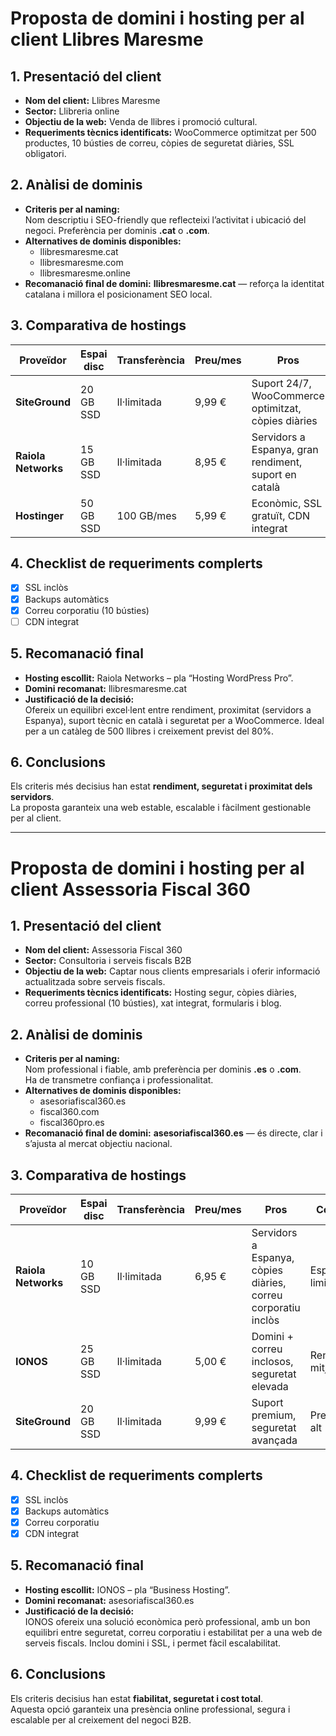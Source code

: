 # Proposta de domini i hosting per al client Llibres Maresme

## 1. Presentació del client
- **Nom del client:** Llibres Maresme  
- **Sector:** Llibreria online  
- **Objectiu de la web:** Venda de llibres i promoció cultural.  
- **Requeriments tècnics identificats:** WooCommerce optimitzat per 500 productes, 10 bústies de correu, còpies de seguretat diàries, SSL obligatori.

## 2. Anàlisi de dominis
- **Criteris per al naming:**  
  Nom descriptiu i SEO-friendly que reflecteixi l’activitat i ubicació del negoci. Preferència per dominis **.cat** o **.com**.
- **Alternatives de dominis disponibles:**  
  - llibresmaresme.cat  
  - llibresmaresme.com  
  - llibresmaresme.online  
- **Recomanació final de domini:** **llibresmaresme.cat** — reforça la identitat catalana i millora el posicionament SEO local.

## 3. Comparativa de hostings
| Proveïdor | Espai disc | Transferència | Preu/mes | Pros | Contres |
|------------|------------|----------------|-----------|--------|----------|
| **SiteGround** | 20 GB SSD | Il·limitada | 9,99 € | Suport 24/7, WooCommerce optimitzat, còpies diàries | Preu més elevat |
| **Raiola Networks** | 15 GB SSD | Il·limitada | 8,95 € | Servidors a Espanya, gran rendiment, suport en català | Espai limitat per a catàlegs grans |
| **Hostinger** | 50 GB SSD | 100 GB/mes | 5,99 € | Econòmic, SSL gratuït, CDN integrat | Suport en anglès |

## 4. Checklist de requeriments complerts
- [x] SSL inclòs  
- [x] Backups automàtics  
- [x] Correu corporatiu (10 bústies)  
- [ ] CDN integrat  

## 5. Recomanació final
- **Hosting escollit:** Raiola Networks – pla “Hosting WordPress Pro”.  
- **Domini recomanat:** llibresmaresme.cat  
- **Justificació de la decisió:**  
  Ofereix un equilibri excel·lent entre rendiment, proximitat (servidors a Espanya), suport tècnic en català i seguretat per a WooCommerce. Ideal per a un catàleg de 500 llibres i creixement previst del 80%.

## 6. Conclusions
Els criteris més decisius han estat **rendiment, seguretat i proximitat dels servidors**.  
La proposta garanteix una web estable, escalable i fàcilment gestionable per al client.

---

# Proposta de domini i hosting per al client Assessoria Fiscal 360

## 1. Presentació del client
- **Nom del client:** Assessoria Fiscal 360  
- **Sector:** Consultoria i serveis fiscals B2B  
- **Objectiu de la web:** Captar nous clients empresarials i oferir informació actualitzada sobre serveis fiscals.  
- **Requeriments tècnics identificats:** Hosting segur, còpies diàries, correu professional (10 bústies), xat integrat, formularis i blog.

## 2. Anàlisi de dominis
- **Criteris per al naming:**  
  Nom professional i fiable, amb preferència per dominis **.es** o **.com**.  
  Ha de transmetre confiança i professionalitat.
- **Alternatives de dominis disponibles:**  
  - asesoriafiscal360.es  
  - fiscal360.com  
  - fiscal360pro.es  
- **Recomanació final de domini:** **asesoriafiscal360.es** — és directe, clar i s’ajusta al mercat objectiu nacional.

## 3. Comparativa de hostings
| Proveïdor | Espai disc | Transferència | Preu/mes | Pros | Contres |
|------------|------------|----------------|-----------|--------|----------|
| **Raiola Networks** | 10 GB SSD | Il·limitada | 6,95 € | Servidors a Espanya, còpies diàries, correu corporatiu inclòs | Espai limitat |
| **IONOS** | 25 GB SSD | Il·limitada | 5,00 € | Domini + correu inclosos, seguretat elevada | Rendiment mitjà |
| **SiteGround** | 20 GB SSD | Il·limitada | 9,99 € | Suport premium, seguretat avançada | Preu més alt |

## 4. Checklist de requeriments complerts
- [x] SSL inclòs  
- [x] Backups automàtics  
- [x] Correu corporatiu  
- [x] CDN integrat  

## 5. Recomanació final
- **Hosting escollit:** IONOS – pla “Business Hosting”.  
- **Domini recomanat:** asesoriafiscal360.es  
- **Justificació de la decisió:**  
  IONOS ofereix una solució econòmica però professional, amb un bon equilibri entre seguretat, correu corporatiu i estabilitat per a una web de serveis fiscals. Inclou domini i SSL, i permet fàcil escalabilitat.

## 6. Conclusions
Els criteris decisius han estat **fiabilitat, seguretat i cost total**.  
Aquesta opció garanteix una presència online professional, segura i escalable per al creixement del negoci B2B.

